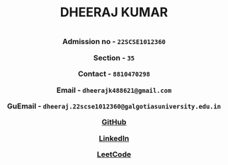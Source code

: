 <h1 align="center"> DHEERAJ KUMAR <h1>
<h3 align="center">
  
**Admission no** - `22SCSE1012360`

**Section** - `35`

**Contact** - `8810470298`

**Email** - `dheerajk488621@gmail.com`

**GuEmail** - `dheeraj.22scse1012360@galgotiasuniversity.edu.in`

[GitHub](https://github.com/WHitE-TITaN)

[LinkedIn](https://www.linkedin.com/in/dheeraj-k-812025260/)

[LeetCode](https://leetcode.com/u/WHITE_TITAN/)
